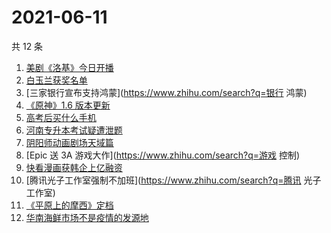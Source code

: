# 2021-06-11

共 12 条

<!-- BEGIN -->
<!-- 最后更新时间 Fri Jun 11 2021 11:14:50 GMT+0800 (China Standard Time) -->

1. [美剧《洛基》今日开播](https://www.zhihu.com/search?q=洛基)
2. [白玉兰获奖名单](https://www.zhihu.com/search?q=白玉兰)
3. [三家银行宣布支持鸿蒙](https://www.zhihu.com/search?q=银行 鸿蒙)
4. [《原神》1.6 版本更新](https://www.zhihu.com/search?q=原神)
5. [高考后买什么手机](https://www.zhihu.com/search?q=高考后手机)
6. [河南专升本考试疑遭泄题](https://www.zhihu.com/search?q=河南专升本)
7. [阴阳师动画剧场天域篇](https://www.zhihu.com/search?q=阴阳师)
8. [Epic 送 3A 游戏大作](https://www.zhihu.com/search?q=游戏 控制)
9. [快看漫画获韩企上亿融资](https://www.zhihu.com/search?q=快看漫画)
10. [腾讯光子工作室强制不加班](https://www.zhihu.com/search?q=腾讯 光子工作室)
11. [《平原上的摩西》定档](https://www.zhihu.com/search?q=平原上的摩西)
12. [华南海鲜市场不是疫情的发源地](https://www.zhihu.com/search?q=华南海鲜市场)

<!-- END -->
